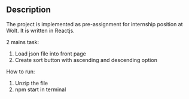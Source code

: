 
## Description
The project is implemented as pre-assignment for internship position at Wolt. It is written in Reactjs. 

2 mains task: </br>
1. Load json file into front page </br>
2. Create sort button with ascending and descending option

How to run:</br>
1. Unzip the file</br>
2. npm start in terminal

